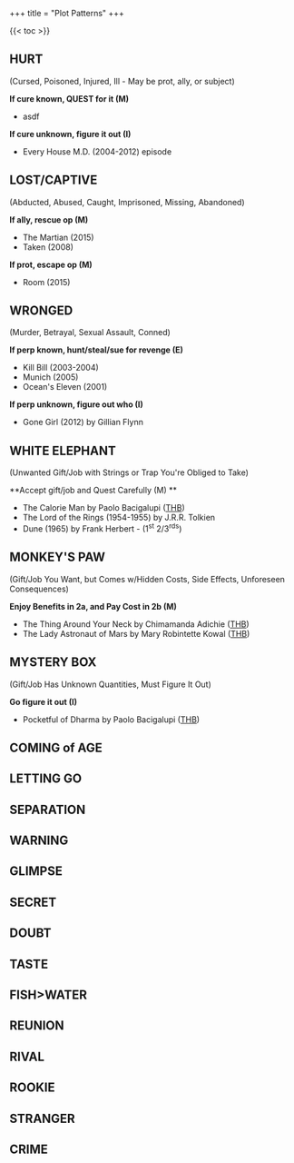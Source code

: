 +++
title = "Plot Patterns"
+++

{{< toc >}}

## HURT
(Cursed, Poisoned, Injured, Ill - May be prot, ally, or subject)

**If cure known, QUEST for it (M)**
* asdf
  
**If cure unknown, figure it out (I)**
* Every House M.D. (2004-2012) episode

## LOST/CAPTIVE
(Abducted, Abused, Caught, Imprisoned, Missing, Abandoned)

**If ally, rescue op (M)**
* The Martian (2015)
* Taken (2008)

**If prot, escape op (M)**
* Room (2015)

## WRONGED
(Murder, Betrayal, Sexual Assault, Conned)

**If perp known, hunt/steal/sue for revenge (E)**
* Kill Bill (2003-2004)
* Munich (2005)
* Ocean's Eleven (2001)

**If perp unknown, figure out who (I)**
* Gone Girl (2012) by Gillian Flynn

## WHITE ELEPHANT
(Unwanted Gift/Job with Strings or Trap You're Obliged to Take)

**Accept gift/job and Quest Carefully (M) **
* The Calorie Man by Paolo Bacigalupi ([THB](https://journal.jinnzhong.com/thb-035-calorie-seed/))
* The Lord of the Rings (1954-1955) by J.R.R. Tolkien
* Dune (1965) by Frank Herbert - (1<sup>st</sup> 2/3<sup>rds</sup>)

## MONKEY'S PAW
(Gift/Job You Want, but Comes w/Hidden Costs, Side Effects, Unforeseen Consequences)

**Enjoy Benefits in 2a, and Pay Cost in 2b (M)**
* The Thing Around Your Neck by Chimamanda Adichie ([THB](https://journal.jinnzhong.com/thb-038-neck-thing/))
* The Lady Astronaut of Mars by Mary Robintette Kowal ([THB](https://journal.jinnzhong.com/thb-036-mars-lady/))

## MYSTERY BOX
(Gift/Job Has Unknown Quantities, Must Figure It Out)

**Go figure it out (I)** 
* Pocketful of Dharma by Paolo Bacigalupi ([THB](https://journal.jinnzhong.com/thb-033-dharma-cube/))

## COMING of AGE
## LETTING GO
## SEPARATION
## WARNING
## GLIMPSE
## SECRET
## DOUBT
## TASTE
## FISH>WATER
## REUNION
## RIVAL
## ROOKIE
## STRANGER
## CRIME


